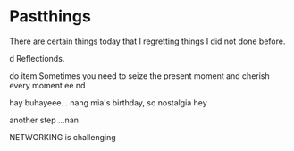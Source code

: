 # Pastthings

There are certain things today that I regretting things I did not done before.

d
Reflectionds.


do item
Sometimes you need to seize the present moment and cherish every moment ee
nd

hay buhayeee.
.
nang mia's birthday, so nostalgia
hey


another step ...nan

NETWORKING is challenging 
